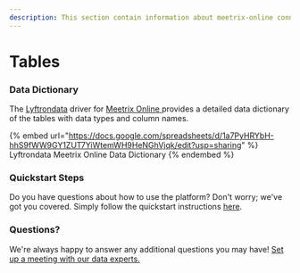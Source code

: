 ```yaml
---
description: This section contain information about meetrix-online connector tables information
---
```


# Tables

### Data Dictionary

The [Lyftrondata](https://www.lyftrondata.com/) driver for [Meetrix Online](https://www.lyftrondata.com/integration/meetrix-online/)[ ](https://www.lyftrondata.com/integration/meetrix-online/)provides a detailed data dictionary of the tables with data types and column names.

{% embed url="https://docs.google.com/spreadsheets/d/1a7PyHRYbH-hhS9fWW9GY1ZUT7YiWtemWH9HeNGhVjqk/edit?usp=sharing" %}
Lyftrondata Meetrix Online Data Dictionary
{% endembed %}

### Quickstart Steps

Do you have questions about how to use the platform? Don't worry; we've got you covered. Simply follow the quickstart instructions [here](../../../../quickstart-steps.md).

### Questions? <a href="#questions" id="questions"></a>

We're always happy to answer any additional questions you may have! [Set up a meeting with our data experts.](https://www.lyftrondata.com/book-a-meeting/)


